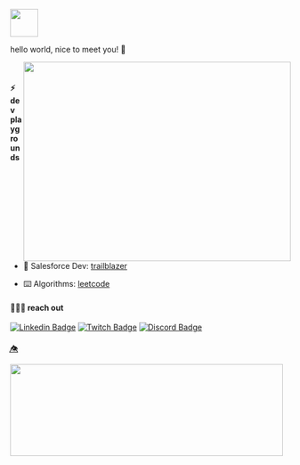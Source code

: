 

<img height="50"  src="https://img.shields.io/badge/code-lab-fuchsia"></p>

hello world, nice to meet you! 🧃

<p><img align="right" src="https://media.giphy.com/media/v1.Y2lkPTc5MGI3NjExYjB4aHo3bTM4MmJ1aHlqZDB6bmhucXF3ZThvMnRscWFsejR0b2I1MSZlcD12MV9pbnRlcm5hbF9naWZfYnlfaWQmY3Q9Zw/3WEBug5pKpTLmaQYig/giphy.gif" width="480" height="358" class="giphy-embed"></p>
  
<br>
     
 #### ⚡  dev playgrounds
 
 - 👾 Salesforce Dev: [trailblazer](https://trailblazer.me/id/lauperez/)

 - ⌨️ Algorithms: [leetcode](https://leetcode.com/technolau/)

 #### 🧑🏻‍🎤 reach out
 
 [![Linkedin Badge](https://img.shields.io/badge/-lauralperez-blue?style=flat-square&logo=Linkedin&logoColor=white&link=https://www.linkedin.com/in/lauralperez/)](https://www.linkedin.com/in/lauralperez/)  [![Twitch Badge](https://img.shields.io/badge/-tchnorider-purple?style=flat-square&logo=Twitch&logoColor=white&link=https://www.twitch.com/tchnorider/)](https://www.twitch.com/tchnorider/)
 [![Discord Badge](https://img.shields.io/badge/-LauRider-lightblue?style=flat-square&logo=Discord&logoColor=white&link=https://discord.com/channels/LauRider9063)]([https://discord.com/channels/LauRider9063)
<br>

 ####
 👁️⃤
<p>
  <img align="left" width="490" height="165" src="https://github-readme-stats.vercel.app/api?username=tchnorider&show_icons=true&hide_border=false&line_height=20&title_color=b640ed&icon_color=e32be0&show_owner=true"/></p>


   
